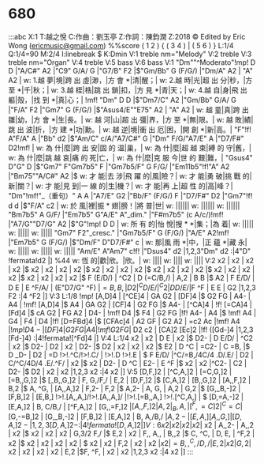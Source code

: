 ---
---

# 680

:::abc
X:1
T:越之悅
C:作曲：劉玉亭
Z:作詞：陳鈞潤
Z:2018 © Edited by Eric Wong (ericmusic@gmail.com)
%%score ( 1 2 ) { ( 3 4 ) | ( 5 6 ) }
L:1/4
Q:1/4=90
M:2/4
I:linebreak $
K:Dmin
V:1 treble nm="Melody"
V:2 treble 
V:3 treble nm="Organ"
V:4 treble 
V:5 bass 
V:6 bass 
V:1
"Dm""^Moderato"!mp! D D |"A/C#" A2 |"C9" G/A/ G |"G7/B" F2 |$"Gm/Bb" G (F/G/) |"Dm/A" A2 | "A" A2 |
w: 1.越 夢|境|跨 出 虛|渺，|方 會 *|清|醒；|
w: 2.越 時|光|超 出 分|秒，|方 至 *|千|秋；|
w: 3.越 桎|梏|跳 出 鎖|扣，|方 見 *|青|天；|
w: 4.越 自|身|飛 出 軀|殻，|找 到 *|真|心；|
!mf! "Dm" D D |$"Dm7/C" A2 |"Gm/Bb" G/A/ G |"F/A" F2 |"Gm7" G (F/G/) |$"Asus4/E""E75" A2 | "A" A2 |
w: 越 童|真|跨 出 雛|幼，|方 會 *|生|長。|
w: 越 河|山|超 出 彊|界，|方 至 *|無|限。|
w: 越 敗|績|跳 出 波|折，|方 建 *|功|勳。|
w: 越 逆|境|衝 出 厄|困，|開 創 *|新|高。|
"F"!f! A"F/A" A |"Bb" d2 |$"Am/C" c/A/"A7/C#" G |"Dm" F/G/"A7/E" A |"D7/F#" D2!mf! |
w: 為 什|麼|跨 出 安|固 的 温|巢，|
w: 為 什|麼|超 越 束|縛 的 守|舊，|
w: 為 什|麼|跳 越 哀|痛 的 死|亡，|
w: 為 什|麼|克 服 今|世 的 艱|難，|
"Gsus4" D"G" D |$"Gm7" F"Gm7b5" F |"Gm7b5/F" G F/G/ |"Em11b5"!f!"A" A2 |"Bm75""A/C#" A2 |$
w: 才 能|去 涉|飛 躍 的|風|險？|
w: 才 能|勇 破|挑 戰 的|新|關？|
w: 才 能|見 到|一 線 的|生|機？|
w: 才 能|再 上|超 性 的|高|峰？|
"Dm"!mf!"_（重句）" A A |"A7/E" G2 |"Bb/F" (F/G/) F |"D7/F#" D2 |"Gm7"!f! d d |$"F/A" c2 |
w: 於 風|裡|振 * 翅|膀！|將 普|世|
w: ||||||
w: ||||||
w: ||||||
"Bm7b5" A G/F/ |"Em7b5" G"A/E" A"_dim." |"F#m7b5" (c A/c/)!mf! |"A7/G""D7/G" A2 |$"G"!mp! D D |
w: 所 有 的|怡 悅|搜 * *|集；|為 着|
w: |||||
w: |||||
w: |||||
"Gm7" F2"_cresc." |"Gm7b5/F" G (F/G/) |"A/E" A2!mf! |"Em7b5" G (F/G/) |$"Dm/F" D"D7/F#" c |
w: 那|風 雨 *|中，|正 蘊 *|藏 永|
w: |||||
w: |||||
w: |||||
"Am/E" A"Am7" c!f! |"Dsus4" d2 |1,2,3"Dm" d2 :|4"D" !fermata!d2 |] %44
w: 恆 的|歡|欣。|欣。|
w: ||||
w: ||||
w: ||||
V:2
 x2 | x2 | x2 | x2 |$ x2 | x2 | x2 |
 x2 |$ x2 | x2 | x2 | x2 |$ x2 | x2 |
 x2 | x2 |$ x2 | x2 | x2 |
 x2 |$ x2 | x2 | x2 | x2 |$
 F (E/D/) | ^C2 | D (=C/B,/) | A,2 | B B |$ A2 |
 F E/D/ | D E | E ^F/A/ | (E"D7/G" ^F) |$=B, B, |
 D2 | ^C D/E/ | ^C2 | D D/E/ |$F ^F |
 E E | G2 |1,2,3 F2 :|4 ^F2 |]
V:3
L:1/8
!mp! [A,D]4 | [^CE]4 | GA G2 | [DF]4 |$ G2 FG | A4- | A4 |
!mf! [A,D]4 |$ A4 | GA G2 | [CF]4 | G2 FG |$ A4- | [^CA]4 |
!f! [=CA]4 | [Fd]4 |$ cA G2 | FG A2 | D4- |
!mf! D4 |$ F4 | G2 FG |!f! A4- | A4 |$
!mf! A4 | G4 | F4 | D4 |!f! [D=FBd]4 |$ [CFAc]4 |
A2 GF | G2 A2 | =c2 Ac |!mf! A4 |$!mp! D4- |
[DF]4 |G2 FG | A4 |!mf! G2 FG |$ D2 c2 |
[CA]2 [Ec]2 |!f! ([Gd-]4 |1,2,3 [Fd-]4) :|4!fermata![^Fd]4 |]
V:4
L:1/4
 x2 | x2 | D E | x2 |$ D2- | D E/D/ | ^C2 |
 x2 |$ D2- | D2 | x2 | D2- |$ D2 | x2 |
 x2 | x2 |$ E2 |  D ^C | =C2- |
 C =B, |$ D _D- | D2 | =D !>!.^C/!>!.C/ | !>!.D !>!.E |
 $ F E/D/ |^C/=B,/4C/4 .D/.E/ | D2 | C/^C/4D/4 .E/.^F/ | x2 |$ x2 |
 D2- | D ^C | E2- | E ^F |$ x2 |
 x2 |^C2- | C2 | D2- |$ D2 |
 x2 | x2 |1,2,3 x2 :|4 x2 |]
V:5
 [D,F,]2 | [^C,A,]2 | [=C,G,]2 | [=B,,G,]2 |$ [_B,,G,]2 | F, G,/F,/ | E,2 |
 [D,F,]2 |$ [C,A,]2 | [B,,G,]2 | [A,,F,]2 | B,2 |$ A, ^G, | [A,,A,]2 |
 F,2- | F,2 |$ A,2- | A, G, | A,2 |
 G,2 |$ [G,_B,-]2 | [F,B,]2 | [E,B,] !>!.[A,,A,]/!>!.[A,,A,]/ |!>!.[=B,,A,] !>!.[^C,A,] |
 $ [D,=A,-]2 | [E,A,]2 | B, C/B,/ | [^F,A,]2 | [G,,=F,]2 |$[A,,F,]2 |
 A,2 | _B, A, | [^F,=C]2 | ^C =C |$ [G,-=B,]2 |
 [G,_B,-]2 | [F,B,]2 | [E,A,]2 | B, A,/B,/ |$A,2- |
 [E,A,] [A,,G,] | [D,A,]2- |1,2,3 [D,A,]2- :|4 !fermata![D,A,]2 |]
V:6
 x2 | x2 | x2 | x2 |$ x2 | A,,2- | A,,2 |
 x2 |$ x2 | x2 | x2 | G,3/2 F,/ |$ E,2 | x2 |
 F,, A,, |  B,,2 |$ C, ^C, | D, E, | ^F,2 |
 x2 |$ x2 | x2 | x2 | x2 |
 $ x2 | x2 | F,2 | x2 | x2 |$x2 |
 =B,, ^C,/D,/ | E,2 | x2 | G,2 |$ x2 |
 x2 | x2 | x2 | E,2 |$F, ^F, |
 x2 | x2 |1,2,3 x2 :|4 x2 |]
 :::